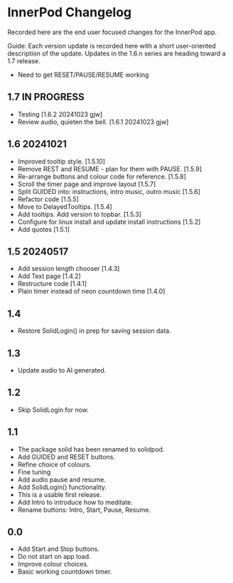 # InnerPod Changelog

Recorded here are the end user focused changes for the InnerPod app.

Guide: Each version update is recorded here with a short user-oriented
description of the update. Updates in the 1.6.n series are heading
toward a 1.7 release.

+ Need to get RESET/PAUSE/RESUME working

## 1.7 IN PROGRESS

+ Testing [1.6.2 20241023 gjw]
+ Review audio, quieten the bell. [1.6.1 20241023 gjw]

## 1.6 20241021

+ Improved tooltip style. [1.5.10]
+ Remove REST and RESUME - plan for them with PAUSE. [1.5.9]
+ Re-arrange buttons and colour code for reference. [1.5.8]
+ Scroll the timer page and improve layout [1.5.7]
+ Split GUIDED into: instructions, intro music, outro music [1.5.6]
+ Refactor code [1.5.5]
+ Move to DelayedTooltips. [1.5.4]
+ Add tooltips. Add version to topbar. [1.5.3]
+ Configure for linux install and update install instructions [1.5.2]
+ Add quotes [1.5.1]

## 1.5 20240517

+ Add session length chooser [1.4.3]
+ Add Text page [1.4.2]
+ Restructure code [1.4.1]
+ Plain timer instead of neon countdown time [1.4.0]
  
## 1.4

+ Restore SolidLogin() in prep for saving session data.

## 1.3

+ Update audio to AI generated.

## 1.2

+ Skip SolidLogin for now.

## 1.1

+ The package solid has been renamed to solidpod.
+ Add GUIDED and RESET buttons.
+ Refine choice of colours.
+ Fine tuning
+ Add audio pause and resume.
+ Add SolidLogin() functionality.
+ This is a usable first release.
+ Add Intro to introduce how to meditate.
+ Rename buttons: Intro, Start, Pause, Resume.

## 0.0

+ Add Start and Stop buttons.
+ Do not start on app load.
+ Improve colour choices.
+ Basic working countdown timer.

